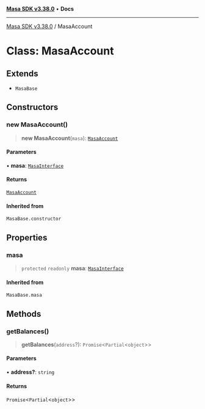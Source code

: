[**Masa SDK v3.38.0**](../README.md) • **Docs**

***

[Masa SDK v3.38.0](../globals.md) / MasaAccount

# Class: MasaAccount

## Extends

- `MasaBase`

## Constructors

### new MasaAccount()

> **new MasaAccount**(`masa`): [`MasaAccount`](MasaAccount.md)

#### Parameters

• **masa**: [`MasaInterface`](../interfaces/MasaInterface.md)

#### Returns

[`MasaAccount`](MasaAccount.md)

#### Inherited from

`MasaBase.constructor`

## Properties

### masa

> `protected` `readonly` **masa**: [`MasaInterface`](../interfaces/MasaInterface.md)

#### Inherited from

`MasaBase.masa`

## Methods

### getBalances()

> **getBalances**(`address`?): `Promise`\<`Partial`\<`object`\>\>

#### Parameters

• **address?**: `string`

#### Returns

`Promise`\<`Partial`\<`object`\>\>
